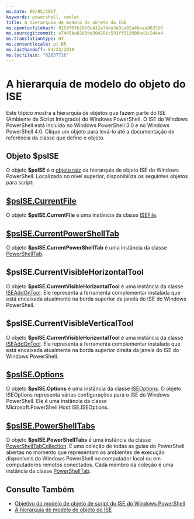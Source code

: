 ```yaml
---
ms.date: 06/05/2017
keywords: powershell, cmdlet
title: A hierarquia de modelo do objeto do ISE
ms.openlocfilehash: 0159707b1050c412a74da3d3ca02a46cea982556
ms.sourcegitcommit: e7445ba8203da304286c591ff513900ad1c244a4
ms.translationtype: HT
ms.contentlocale: pt-BR
ms.lasthandoff: 04/23/2019
ms.locfileid: "62057716"
---
```

# <a name="the-ise-object-model-hierarchy"></a>A hierarquia de modelo do objeto do ISE

Este tópico mostra a hierarquia de objetos que fazem parte do ISE (Ambiente de Script Integrado) do Windows PowerShell.
O ISE do Windows PowerShell está incluído no Windows PowerShell 3.0 e no Windows PowerShell 4.0.
Clique um objeto para levá-lo até a documentação de referência da classe que define o objeto.

## <a name="psise-object"></a>Objeto $psISE

O objeto **$psISE** é o [objeto raiz](The-ObjectModelRoot-Object.md) da hierarquia de objeto ISE do Windows PowerShell.
Localizado no nível superior, disponibiliza os seguintes objetos para script:

## <a name="psisecurrentfilethe-isefile-objectmd"></a>[$psISE.CurrentFile](The-ISEFile-Object.md)

O objeto **$psISE.CurrentFile** é uma instância da classe [ISEFile](The-ISEFile-Object.md).

## <a name="psisecurrentpowershelltabthe-powershelltab-objectmd"></a>[$psISE.CurrentPowerShellTab](The-PowerShellTab-Object.md)

O objeto **$psISE.CurrentPowerShellTab** é uma instância da classe [PowerShellTab](The-PowerShellTab-Object.md).

## <a name="psisecurrentvisiblehorizontaltool"></a>$psISE.CurrentVisibleHorizontalTool

O objeto **$psISE.CurrentVisibleHorizontalTool** é uma instância da classe [ISEAddOnTool](The-ISEAddOnTool-Object.md).
Ele representa a ferramenta complementar instalada que está encaixada atualmente na borda superior da janela do ISE do Windows PowerShell.

## <a name="psisecurrentvisibleverticaltool"></a>$psISE.CurrentVisibleVerticalTool

O objeto **$psISE.CurrentVisibleHorizontalTool** é uma instância da classe [ISEAddOnTool](The-ISEAddOnTool-Object.md).
Ele representa a ferramenta complementar instalada que está encaixada atualmente na borda superior direita da janela do ISE do Windows PowerShell.

## <a name="psiseoptionsthe-iseoptions-objectmd"></a>[$psISE.Options](The-ISEOptions-Object.md)

O objeto **$psISE.Options** é uma instância da classe [ISEOptions](The-ISEOptions-Object.md).
O objeto ISEOptions representa várias configurações para o ISE do Windows PowerShell.
Ele é uma instância da classe Microsoft.PowerShell.Host.ISE.ISEOptions.

## <a name="psisepowershelltabsthe-powershelltabcollection-objectmd"></a>[$psISE.PowerShellTabs](The-PowerShellTabCollection-Object.md)

O objeto **$psISE.PowerShellTabs** é uma instância da classe [PowerShellTabCollection](The-PowerShellTabCollection-Object.md).
É uma coleção de todas as guias do PowerShell abertas no momento que representam os ambientes de execução disponíveis do Windows PowerShell no computador local ou em computadores remotos conectados.
Cada membro da coleção é uma instância da classe [PowerShellTab](The-PowerShellTab-Object.md).

## <a name="see-also"></a>Consulte Também

- [Objetivo do modelo de objeto de script do ISE do Windows PowerShell](Purpose-of-the-Windows-PowerShell-ISE-Scripting-Object-Model.md)
- [A hierarquia de modelo de objeto do ISE](The-ISE-Object-Model-Hierarchy.md)
